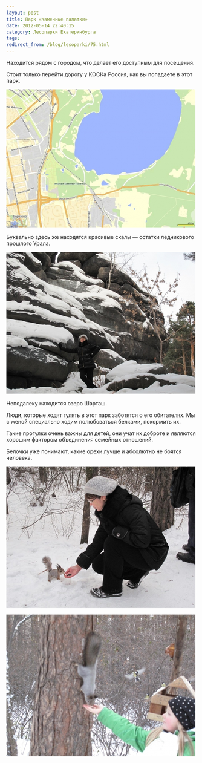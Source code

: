 ```yaml
---
layout: post
title: Парк «Каменные палатки»
date: 2012-05-14 22:40:15
category: Лесопарки Екатеринбурга
tags:
redirect_from: /blog/lesoparki/75.html
---
```

Находится рядом с городом, что делает его доступным для посещения.

Стоит только перейти дорогу у КОСКа Россия, как вы попадаете в этот
парк.

![](/uploads/images/00/00/01/2012/05/14/ec4b2b.jpg)

Буквально здесь же находятся красивые скалы — остатки ледникового
прошлого Урала.

![](/uploads/images/00/00/01/2012/05/14/1f24e0.jpg)

Неподалеку находится озеро Шарташ.

Люди, которые ходят гулять в этот парк заботятся о его обитателях. Мы с
женой специально ходим полюбоваться белками, покормить их.

Такие прогулки очень важны для детей, они учат их доброте и являются
хорошим фактором объединения семейных отношений.

Белочки уже понимают, какие орехи лучше и абсолютно не боятся человека. 

![](/uploads/images/00/00/01/2012/05/14/0d07fc.jpg)

![](/uploads/images/00/00/01/2012/05/14/1d216e.jpg)
